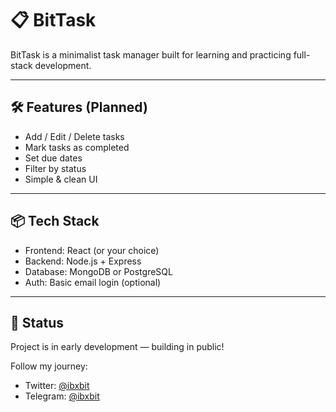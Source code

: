 # 📋 BitTask

BitTask is a minimalist task manager built for learning and practicing full-stack development.

---

## 🛠️ Features (Planned)
- Add / Edit / Delete tasks  
- Mark tasks as completed  
- Set due dates  
- Filter by status  
- Simple & clean UI  

---

## 📦 Tech Stack
- Frontend: React (or your choice)  
- Backend: Node.js + Express  
- Database: MongoDB or PostgreSQL  
- Auth: Basic email login (optional)  

---

## 🚧 Status
Project is in early development — building in public!

Follow my journey:  
- Twitter: [@ibxbit](https://twitter.com/ibxbit)  
- Telegram: [@ibxbit](https://t.me/ibxbit)
